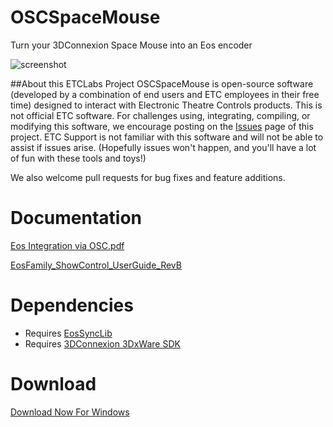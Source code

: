 # OSCSpaceMouse
Turn your 3DConnexion Space Mouse into an Eos encoder

![screenshot](https://raw.githubusercontent.com/ElectronicTheatreControlsLabs/Downloads/master/Images/OSCSpaceMouse_Screenshot.png)

##About this ETCLabs Project
OSCSpaceMouse is open-source software (developed by a combination of end users and ETC employees in their free time) designed to interact with Electronic Theatre Controls products. This is not official ETC software. For challenges using, integrating, compiling, or modifying this software, we encourage posting on the [Issues](https://github.com/ElectronicTheatreControlsLabs/OSCSpaceMouse/issues) page of this project. ETC Support is not familiar with this software and will not be able to assist if issues arise. (Hopefully issues won't happen, and you'll have a lot of fun with these tools and toys!)

We also welcome pull requests for bug fixes and feature additions.

# Documentation

[Eos Integration via OSC.pdf](https://github.com/ElectronicTheatreControlsLabs/EosSyncLib/raw/master/Eos%20Integration%20via%20OSC.pdf)

[EosFamily_ShowControl_UserGuide_RevB](http://www.etcconnect.com/WorkArea/DownloadAsset.aspx?id=10737461372)


# Dependencies

- Requires [EosSyncLib](https://github.com/ElectronicTheatreControlsLabs/EosSyncLib)
- Requires [3DConnexion 3DxWare SDK](http://www.3dconnexion.com/service/software-developer/licence-agreement/sdk-download.html)


# Download

[Download Now For Windows](https://github.com/ElectronicTheatreControlsLabs/OSCSpaceMouse/releases/)
